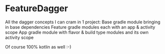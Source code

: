 # FeatureDagger

All the dagger concepts I can cram in 1 project:
Base gradle module bringing in base dependencies
Feature gradle modules each with an app & activity scope
App gradle module with flavor & build type modules and its own activity scope

Of course 100% kotlin as well :-)
